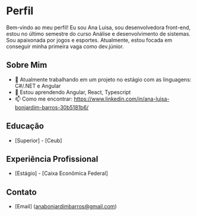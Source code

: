 # Perfil

Bem-vindo ao meu perfil! Eu sou Ana Luisa, sou desenvolvedora front-end, estou no último semestre do curso Análise e desenvolvimento de sistemas. Sou apaixonada por jogos e esportes. Atualmente, estou focada em conseguir minha primeira vaga como dev.júnior.

## Sobre Mim

- 🔭 Atualmente trabalhando em um projeto no estágio com as linguagens: C#/.NET e Angular
- 🌱 Estou aprendendo Angular, React, Typescript
- 📫 Como me encontrar: https://www.linkedin.com/in/ana-luisa-bonjardim-barros-30b5181b6/

## Educação

- [Superior] - [Ceub]

## Experiência Profissional

- [Estágio] - [Caixa Econômica Federal]

## Contato

- [Email] (anabonjardimbarros@gmail.com)
